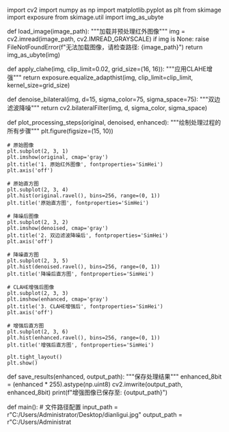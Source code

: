 import cv2
import numpy as np
import matplotlib.pyplot as plt
from skimage import exposure
from skimage.util import img_as_ubyte


def load_image(image_path):
    """加载并预处理红外图像"""
    img = cv2.imread(image_path, cv2.IMREAD_GRAYSCALE)
    if img is None:
        raise FileNotFoundError(f"无法加载图像，请检查路径: {image_path}")
    return img_as_ubyte(img)


def apply_clahe(img, clip_limit=0.02, grid_size=(16, 16)):
    """应用CLAHE增强"""
    return exposure.equalize_adapthist(img, clip_limit=clip_limit, kernel_size=grid_size)


def denoise_bilateral(img, d=15, sigma_color=75, sigma_space=75):
    """双边滤波降噪"""
    return cv2.bilateralFilter(img, d, sigma_color, sigma_space)


def plot_processing_steps(original, denoised, enhanced):
    """绘制处理过程的所有步骤"""
    plt.figure(figsize=(15, 10))

    # 原始图像
    plt.subplot(2, 3, 1)
    plt.imshow(original, cmap='gray')
    plt.title('1. 原始红外图像', fontproperties='SimHei')
    plt.axis('off')

    # 原始直方图
    plt.subplot(2, 3, 4)
    plt.hist(original.ravel(), bins=256, range=(0, 1))
    plt.title('原始直方图', fontproperties='SimHei')

    # 降噪后图像
    plt.subplot(2, 3, 2)
    plt.imshow(denoised, cmap='gray')
    plt.title('2. 双边滤波降噪后', fontproperties='SimHei')
    plt.axis('off')

    # 降噪直方图
    plt.subplot(2, 3, 5)
    plt.hist(denoised.ravel(), bins=256, range=(0, 1))
    plt.title('降噪后直方图', fontproperties='SimHei')

    # CLAHE增强后图像
    plt.subplot(2, 3, 3)
    plt.imshow(enhanced, cmap='gray')
    plt.title('3. CLAHE增强后', fontproperties='SimHei')
    plt.axis('off')

    # 增强后直方图
    plt.subplot(2, 3, 6)
    plt.hist(enhanced.ravel(), bins=256, range=(0, 1))
    plt.title('增强后直方图', fontproperties='SimHei')

    plt.tight_layout()
    plt.show()


def save_results(enhanced, output_path):
    """保存处理结果"""
    enhanced_8bit = (enhanced * 255).astype(np.uint8)
    cv2.imwrite(output_path, enhanced_8bit)
    print(f"增强图像已保存至: {output_path}")


def main():
    # 文件路径配置
    input_path = r"C:/Users/Administrator/Desktop/dianligui.jpg"
    output_path = r"C:/Users/Administrat
